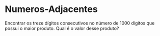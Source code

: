 # Numeros-Adjacentes
 Encontrar os treze dígitos consecutivos no número de 1000 dígitos que possui o maior produto. Qual é o valor desse produto?
